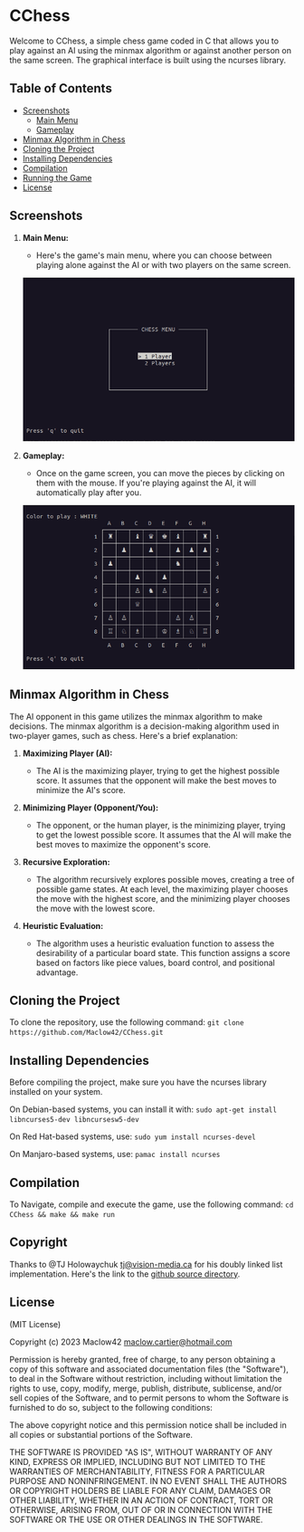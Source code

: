 # CChess

Welcome to CChess, a simple chess game coded in C that allows you to play against an AI using the minmax algorithm or against another person on the same screen. The graphical interface is built using the ncurses library.


## Table of Contents

- [Screenshots](#screenshots)
  - [Main Menu](#main-menu)
  - [Gameplay](#gameplay)
- [Minmax Algorithm in Chess](#minmax-algorithm-in-chess)
- [Cloning the Project](#cloning-the-project)
- [Installing Dependencies](#installing-dependencies)
- [Compilation](#compilation)
- [Running the Game](#running-the-game)
- [License](#license)

## Screenshots

1. **Main Menu:**
   - Here's the game's main menu, where you can choose between playing alone against the AI or with two players on the same screen.

   ![Main Menu](screenshots/menu.png)

2. **Gameplay:**
   - Once on the game screen, you can move the pieces by clicking on them with the mouse. If you're playing against the AI, it will automatically play after you.

   ![Gameplay](screenshots/gameplay.png)

## Minmax Algorithm in Chess

The AI opponent in this game utilizes the minmax algorithm to make decisions. The minmax algorithm is a decision-making algorithm used in two-player games, such as chess. Here's a brief explanation:

1. **Maximizing Player (AI):**
   - The AI is the maximizing player, trying to get the highest possible score. It assumes that the opponent will make the best moves to minimize the AI's score.

2. **Minimizing Player (Opponent/You):**
   - The opponent, or the human player, is the minimizing player, trying to get the lowest possible score. It assumes that the AI will make the best moves to maximize the opponent's score.

3. **Recursive Exploration:**
   - The algorithm recursively explores possible moves, creating a tree of possible game states. At each level, the maximizing player chooses the move with the highest score, and the minimizing player chooses the move with the lowest score.

4. **Heuristic Evaluation:**
   - The algorithm uses a heuristic evaluation function to assess the desirability of a particular board state. This function assigns a score based on factors like piece values, board control, and positional advantage.

## Cloning the Project

To clone the repository, use the following command:
```git clone https://github.com/Maclow42/CChess.git```

## Installing Dependencies

Before compiling the project, make sure you have the ncurses library installed on your system.

On Debian-based systems, you can install it with:
```sudo apt-get install libncurses5-dev libncursesw5-dev```

On Red Hat-based systems, use:
```sudo yum install ncurses-devel```

On Manjaro-based systems, use:
```pamac install ncurses```

## Compilation

To Navigate, compile and execute the game, use the following command:
```cd CChess && make && make run```

## Copyright

Thanks to @TJ Holowaychuk <tj@vision-media.ca> for his doubly linked list implementation. Here's the link to the [github source directory](https://github.com/clibs/list).

## License
(MIT License)

Copyright (c) 2023 Maclow42 <maclow.cartier@hotmail.com>

Permission is hereby granted, free of charge, to any person obtaining a copy
of this software and associated documentation files (the "Software"), to deal
in the Software without restriction, including without limitation the rights
to use, copy, modify, merge, publish, distribute, sublicense, and/or sell
copies of the Software, and to permit persons to whom the Software is
furnished to do so, subject to the following conditions:

The above copyright notice and this permission notice shall be included in all
copies or substantial portions of the Software.

THE SOFTWARE IS PROVIDED "AS IS", WITHOUT WARRANTY OF ANY KIND, EXPRESS OR
IMPLIED, INCLUDING BUT NOT LIMITED TO THE WARRANTIES OF MERCHANTABILITY,
FITNESS FOR A PARTICULAR PURPOSE AND NONINFRINGEMENT. IN NO EVENT SHALL THE
AUTHORS OR COPYRIGHT HOLDERS BE LIABLE FOR ANY CLAIM, DAMAGES OR OTHER
LIABILITY, WHETHER IN AN ACTION OF CONTRACT, TORT OR OTHERWISE, ARISING FROM,
OUT OF OR IN CONNECTION WITH THE SOFTWARE OR THE USE OR OTHER DEALINGS IN THE
SOFTWARE.